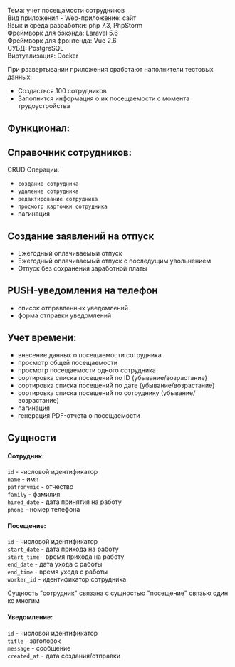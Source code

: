 Тема: учет посещамости сотрудников <br>
Вид приложения - Web-приложение: сайт <br>
Язык и среда разработки: php 7.3, PhpStorm <br>
Фреймворк для бэкэнда: Laravel 5.6 <br>
Фреймворк для фронтенда: Vue 2.6 <br>
СУБД: PostgreSQL <br>
Виртуализация: Docker <br>

При развертывании приложения сработают наполнители тестовых данных:
* Создасться 100 сотрудников
* Заполнится информация о их посещаемости c момента трудоустройства

Функционал:
----

Справочник сотрудников:
--

CRUD Операции:

* `создание сотрудника`
* `удаление сотрудника`
* `редактирование сотрудника`
* `просмотр карточки сотрудника`
* пагинация

Создание заявлений на отпуск
--
* Ежегодный оплачиваемый отпуск
* Ежегодный оплачиваемый отпуск с последущим увольнением
* Отпуск без сохранения заработной платы

PUSH-уведомления на телефон
--
* список отправленных уведомлений
* форма отправки уведомлений

Учет времени:
--
* внесение данных о посещаемости сотрудника
* просмотр общей посещаемости
* просмотр посещаемости одного сотрудника
* сортировка списка посещений по ID (убывание/возрастание)
* сортировка списка посещений по дате (убывание/возрастание)
* сортировка списка посещений по сотруднику (убывание/возрастание)
* пагинация
* генерация PDF-отчета о посещаемости

Сущности
--
#### Сотрудник:
`id` - числовой идентификатор <br/>
`name` - имя <br/>
`patronymic` - отчество <br/>
`family` - фамилия <br/>
`hired_date` - дата принятия на работу <br/>
`phone` - номер телефона <br/>

#### Посещение:
`id` - числовой идентификатор <br/>
`start_date` - дата прихода на работу <br/>
`start_time` - время прихода на работу <br/>
`end_date` - дата ухода с работы <br/>
`end_time` - время ухода с работы <br/>
`worker_id` - идентификатор сотрудника <br/>

Сущность "сотрудник" связана с сущностью "посещение" связью один ко многим

#### Уведомление:
`id` - числовой идентификатор <br/>
`title` - заголовок <br/>
`message` - сообщение <br/>
`created_at` - дата создания/отправки <br/>
